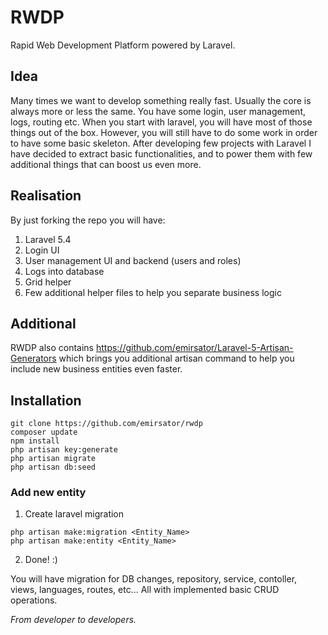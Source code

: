 # RWDP
Rapid Web Development Platform powered by Laravel.

## Idea
Many times we want to develop something really fast. Usually the core is always more or less the same. You have some login, user management, logs, routing etc.
When you start with laravel, you will have most of those things out of the box. However, you will still have to do some work in order to have some basic skeleton. 
After developing few projects with Laravel I have decided to extract basic functionalities, and to power them with few additional things that can boost us even more.

## Realisation
By just forking the repo you will have:
1. Laravel 5.4
2. Login UI
3. User management UI and backend (users and roles)
4. Logs into database
5. Grid helper
6. Few additional helper files to help you separate business logic

## Additional
RWDP also contains https://github.com/emirsator/Laravel-5-Artisan-Generators which brings you additional artisan command to help you include new business entities even faster.

## Installation
```
git clone https://github.com/emirsator/rwdp
composer update
npm install
php artisan key:generate
php artisan migrate
php artisan db:seed
```

### Add new entity
1. Create laravel migration
```
php artisan make:migration <Entity_Name>
php artisan make:entity <Entity_Name>
```
2. Done! :)

You will have migration for DB changes, repository, service, contoller, views, languages, routes, etc...
All with implemented basic CRUD operations.



_From developer to developers._

